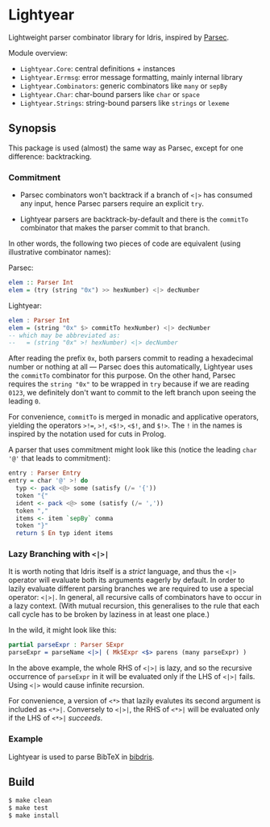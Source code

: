 # Lightyear

Lightweight parser combinator library for Idris,
inspired by [Parsec](http://hackage.haskell.org/package/parsec).

Module overview:
* `Lightyear.Core`: central definitions + instances
* `Lightyear.Errmsg`: error message formatting, mainly internal library
* `Lightyear.Combinators`: generic combinators like `many` or `sepBy`
* `Lightyear.Char`: char-bound parsers like `char` or `space`
* `Lightyear.Strings`: string-bound parsers like `strings` or `lexeme`

## Synopsis

This package is used (almost) the same way as Parsec, except for one difference: backtracking.

### Commitment
* Parsec combinators
  won't backtrack if a branch of `<|>` has consumed any input, hence Parsec
  parsers require an explicit `try`.

* Lightyear parsers are backtrack-by-default and there is
  the `commitTo` combinator that makes the parser commit to that branch.

In other words, the following two pieces of code are equivalent (using illustrative combinator names):

Parsec:
```haskell
elem :: Parser Int
elem = (try (string "0x") >> hexNumber) <|> decNumber
```

Lightyear:
```haskell
elem : Parser Int
elem = (string "0x" $> commitTo hexNumber) <|> decNumber
-- which may be abbreviated as:
--   = (string "0x" >! hexNumber) <|> decNumber
```

After reading the prefix `0x`, both parsers commit to reading a hexadecimal number
or nothing at all — Parsec does this automatically, Lightyear uses the `commitTo` combinator
for this purpose.
On the other hand, Parsec requires the `string "0x"` to be wrapped in `try` because
if we are reading `0123`, we definitely don't want to commit to the left branch
upon seeing the leading `0`.

For convenience, `commitTo` is merged in monadic and applicative operators,
yielding the operators `>!=`, `>!`, `<$!>`, `<$!`, and `$!>`.
The `!` in the names is inspired by the notation used for cuts in Prolog.

A parser that uses commitment might look like this (notice the leading
`char '@'` that leads to commitment):
```haskell
entry : Parser Entry
entry = char '@' >! do
  typ <- pack <@> some (satisfy (/= '{'))
  token "{"
  ident <- pack <@> some (satisfy (/= ','))
  token ","
  items <- item `sepBy` comma
  token "}"
  return $ En typ ident items
```

### Lazy Branching with `<|>|`

It is worth noting that Idris itself is a _strict_ language, and thus the `<|>`
operator will evaluate both its arguments eagerly by default. In order to lazily
evaluate different parsing branches we are required to use a special operator:
`<|>|`. In general, all recursive calls of combinators have to occur in a lazy context.
(With mutual recursion, this generalises to the rule that each call cycle
has to be broken by laziness in at least one place.)

In the wild, it might look like this:

```idris
partial parseExpr : Parser SExpr
parseExpr = parseName <|>| ( MkSExpr <$> parens (many parseExpr) )
```

In the above example, the whole RHS of `<|>|` is lazy, and so the recursive
occurrence of `parseExpr` in it will be evaluated only if the LHS of `<|>|` fails.
Using `<|>` would cause infinite recursion.

For convenience, a version of `<*>` that lazily evalutes its second argument is
included as `<*>|`. Conversely to `<|>|`, the RHS of `<*>|` will be evaluated
only if the LHS of `<*>|` _succeeds_.

### Example
Lightyear is used to parse BibTeX in <a href="https://github.com/ziman/bibdris/blob/master/Bibtex.idr">bibdris</a>.

## Build
```bash
$ make clean
$ make test
$ make install
```
